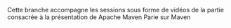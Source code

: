 Cette branche accompagne les sessions sous forme de vidéos de la partie consacrée à la présentation de Apache Maven
Parie sur Maven

 
